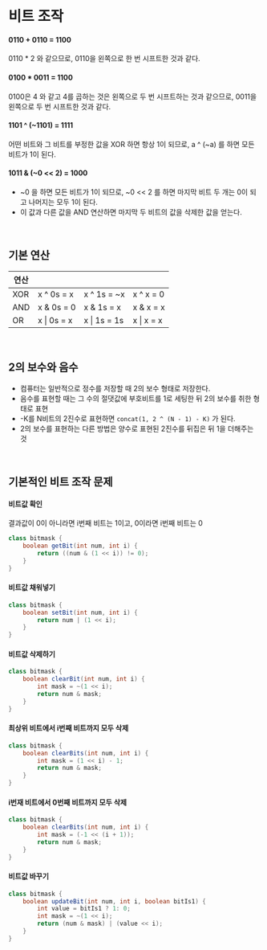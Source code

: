 # 비트 조작
#### 0110 + 0110 = 1100
0110 * 2 와 같으므로, 0110을 왼쪽으로 한 번 시프트한 것과 같다.
#### 0100 * 0011 = 1100
0100은 4 와 같고 4를 곱하는 것은 왼쪽으로 두 번 시프트하는 것과 같으므로, 0011을 왼쪽으로 두 번 시프트한 것과 같다.
#### 1101 ^ (~1101) = 1111
어떤 비트와 그 비트를 부정한 값을 XOR 하면 항상 1이 되므로, a ^ (~a) 를 하면 모든 비트가 1이 된다.
#### 1011 & (~0 << 2) = 1000
- ~0 을 하면 모든 비트가 1이 되므로, ~0 << 2 를 하면 마지막 비트 두 개는 0이 되고 나머지는 모두 1이 된다.
- 이 값과 다른 값을 AND 연산하면 마지막 두 비트의 값을 삭제한 값을 얻는다.

<br>

## 기본 연산

|연산||||
|---|---|---|---|
|XOR|x ^ 0s = x|x ^ 1s = ~x|x ^ x = 0|
|AND|x & 0s = 0|x & 1s = x|x & x = x|
|OR|x &#124; 0s = x|x &#124; 1s = 1s|x &#124; x = x|

<br>

## 2의 보수와 음수
- 컴퓨터는 일반적으로 정수를 저장할 때 2의 보수 형태로 저장한다.
- 음수를 표현할 때는 그 수의 절댓값에 부호비트를 1로 세팅한 뒤 2의 보수를 취한 형태로 표현
- -K를 N비트의 2진수로 표현하면 `concat(1, 2 ^ (N - 1) - K)` 가 된다.
- 2의 보수를 표현하는 다른 방법은 양수로 표현된 2진수를 뒤집은 뒤 1을 더해주는 것

<br>

## 기본적인 비트 조작 문제
#### 비트값 확인
결과값이 0이 아니라면 i번째 비트는 1이고, 0이라면 i번째 비트는 0
```java
class bitmask {
    boolean getBit(int num, int i) {
        return ((num & (1 << i)) != 0);
    }
}
```

#### 비트값 채워넣기
```java
class bitmask {
    boolean setBit(int num, int i) {
        return num | (1 << i);
    }
}
```

#### 비트값 삭제하기
```java
class bitmask {
    boolean clearBit(int num, int i) {
        int mask = ~(1 << i);
        return num & mask;
    }
}
```

#### 최상위 비트에서 i번째 비트까지 모두 삭제
```java
class bitmask {
    boolean clearBits(int num, int i) {
        int mask = (1 << i) - 1;
        return num & mask;
    }
}
```

#### i번재 비트에서 0번째 비트까지 모두 삭제
```java
class bitmask {
    boolean clearBits(int num, int i) {
        int mask = (-1 << (i + 1));
        return num & mask;
    }
}
```

#### 비트값 바꾸기
```java
class bitmask {
    boolean updateBit(int num, int i, boolean bitIs1) {
        int value = bitIs1 ? 1: 0;
        int mask = ~(1 << i);
        return (num & mask) | (value << i);
    }
}
```
